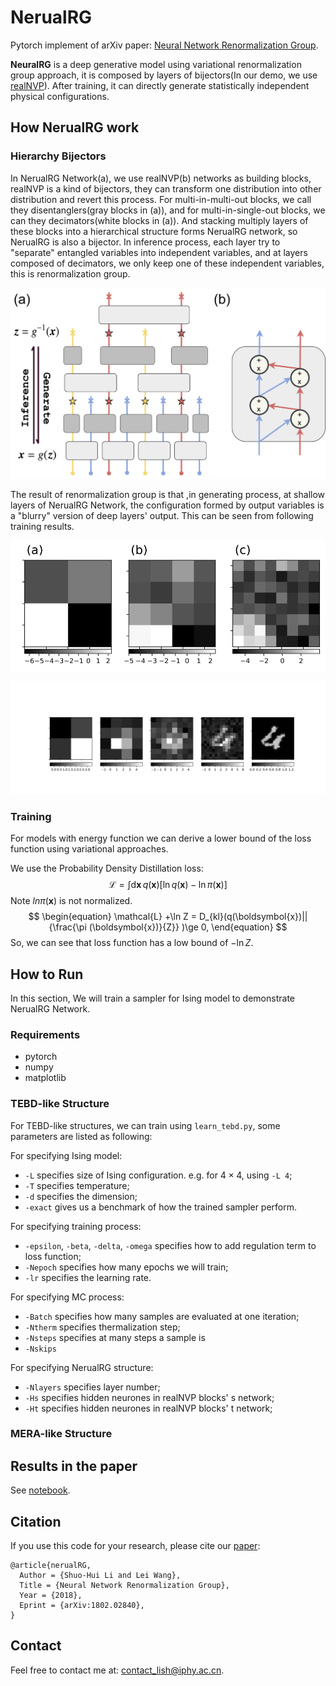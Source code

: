 

# NerualRG 

Pytorch implement of arXiv paper: [Neural Network Renormalization Group](https://arxiv.org/abs/1802.02840).

**NeuralRG** is a deep generative model using variational renormalization group approach, it is composed by layers of bijectors(In our demo, we use [realNVP](https://arxiv.org/abs/1605.08803)). After training, it can directly generate statistically independent physical configurations.

## How NerualRG work

### Hierarchy Bijectors 

In NerualRG Network(a), we use realNVP(b) networks as building blocks, realNVP is a kind of bijectors, they can transform one distribution into other distribution and revert this process. For multi-in-multi-out blocks, we call they disentanglers(gray blocks in (a)), and for multi-in-single-out blocks, we can they decimators(white blocks in (a)). And stacking  multiply layers of these blocks into a hierarchical structure forms NerualRG network, so NerualRG is also a bijector. In inference process, each layer try to "separate" entangled variables into independent variables, and at layers composed of decimators, we only keep one of these independent variables, this is renormalization group.

![NerualRG Network](etc/Nflow.png)

The result of renormalization group is that ,in generating process, at shallow layers of NerualRG Network, the configuration formed by output variables is a "blurry" version of deep layers' output. This can be seen from following training results.

![2D Ising Configuration](etc/rg.png)

![MNIST](etc/mnist.png)

### Training

For models with energy function we can derive a lower bound of the loss function using variational approaches. 

We use the Probability Density Distillation loss:
$$
\begin{equation}
\mathcal{L} = \int \mathrm{d}{\boldsymbol{x}}\,  q(\boldsymbol{x}) \left[ \ln{q(\boldsymbol{x})} - \ln{{\pi} (\boldsymbol{x}) } \right]
\end{equation}
$$
Note $ln\pi(\boldsymbol{x})$ is not normalized.
$$
\begin{equation} 
 \mathcal{L} +\ln Z = D_{kl}(q(\boldsymbol{x})||{\frac{\pi (\boldsymbol{x})}{Z}} )\ge 0, 
\end{equation}
$$
So, we can see that loss function has a low bound of $-\ln Z$.

## How to Run 

In this section, We will train a sampler for Ising model to demonstrate NerualRG Network.

### Requirements

* pytorch
* numpy
* matplotlib

### TEBD-like Structure

For TEBD-like structures, we can train using `learn_tebd.py`, some parameters are listed as following:

For specifying Ising model: 

* `-L` specifies size of Ising configuration. e.g. for $4\times4$, using `-L 4`;
* `-T` specifies temperature;
* `-d` specifies the dimension;
* `-exact` gives us a benchmark of how the trained sampler perform.

For specifying training process:

* `-epsilon`, `-beta`, `-delta`, `-omega` specifies how to add regulation term to loss function;
* `-Nepoch` specifies how many epochs we will train;
* `-lr` specifies the learning rate.

For specifying MC process:

* `-Batch` specifies how many samples are evaluated at one iteration;
* `-Ntherm` specifies thermalization step;
* `-Nsteps` specifies at many steps a sample is 
* `-Nskips` 

For specifying NerualRG structure:

* `-Nlayers` specifies layer number;
* `-Hs` specifies hidden neurones in realNVP blocks' s network;
* `-Ht` specifies hidden neurones in realNVP blocks' t network;



### MERA-like Structure

## Results in the paper

See [notebook](etc/paper.md).

## Citation

If you use this code for your research, please cite our [paper](https://arxiv.org/abs/1802.02840):

```
@article{nerualRG,
  Author = {Shuo-Hui Li and Lei Wang},
  Title = {Neural Network Renormalization Group},
  Year = {2018},
  Eprint = {arXiv:1802.02840},
}
```

## Contact

Feel free to contact me at: [contact_lish@iphy.ac.cn](mailto:contact_lish@iphy.ac.cn).






